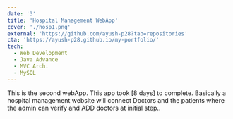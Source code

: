 ```yaml
---
date: '3'
title: 'Hospital Management WebApp'
cover: './hosp1.png'
external: 'https://github.com/ayush-p28?tab=repositories'
cta: 'https://ayush-p28.github.io/my-portfolio/'
tech:
  - Web Development
  - Java Advance
  - MVC Arch.
  - MySQL
---
```


This is the second webApp. This app took [8 days] to complete. Basically a hospital management website will connect Doctors and the patients where the admin can verify and ADD doctors at initial step..